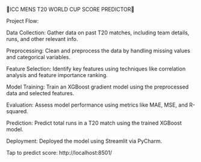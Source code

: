 🏏ICC MENS T20 WORLD CUP SCORE PREDICTOR🏏

Project Flow:

Data Collection: Gather data on past T20 matches, including team details, runs, and other relevant info.

Preprocessing: Clean and preprocess the data by handling missing values and categorical variables.

Feature Selection: Identify key features using techniques like correlation analysis and feature importance ranking.

Model Training: Train an XGBoost gradient model using the preprocessed data and selected features.

Evaluation: Assess model performance using metrics like MAE, MSE, and R-squared.

Prediction: Predict total runs in a T20 match using the trained XGBoost model.

Deployment: Deployed the model using Streamlit via PyCharm.

Tap to predict score: http://localhost:8501/
